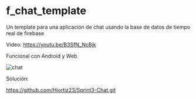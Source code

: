# f_chat_template

Un template para una aplicación de chat usando la base de datos de tiempo real de firebase

Video: https://youtu.be/B3SfN_NcBjk

Funcional con Android y Web


![chat](https://photos.app.goo.gl/2ZyEGSiLsETnh8i57)

Solución:

https://github.com/Hjortiz23/Sprint3-Chat.git

